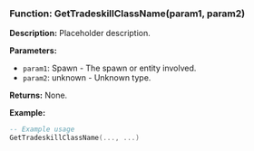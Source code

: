 ### Function: GetTradeskillClassName(param1, param2)

**Description:**
Placeholder description.

**Parameters:**
- `param1`: Spawn - The spawn or entity involved.
- `param2`: unknown - Unknown type.

**Returns:** None.

**Example:**

```lua
-- Example usage
GetTradeskillClassName(..., ...)
```
